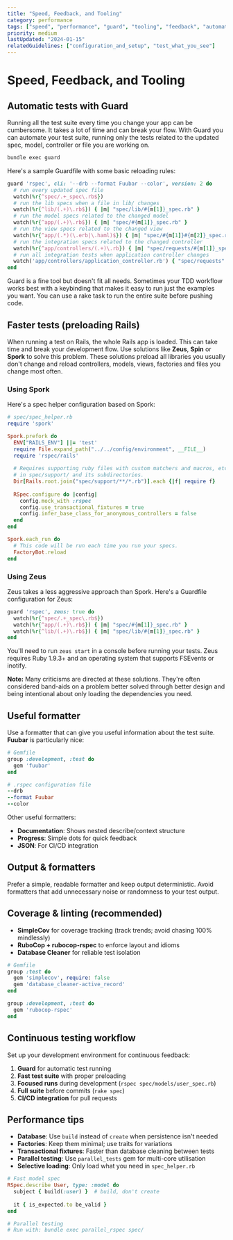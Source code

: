 ```yaml
---
title: "Speed, Feedback, and Tooling"
category: performance
tags: ["speed", "performance", "guard", "tooling", "feedback", "automation"]
priority: medium
lastUpdated: "2024-01-15"
relatedGuidelines: ["configuration_and_setup", "test_what_you_see"]
---
```


# Speed, Feedback, and Tooling

## Automatic tests with Guard
Running all the test suite every time you change your app can be cumbersome. It takes a lot of time and can break your flow. With Guard you can automate your test suite, running only the tests related to the updated spec, model, controller or file you are working on.

```bash
bundle exec guard
```

Here's a sample Guardfile with some basic reloading rules:

```ruby
guard 'rspec', cli: '--drb --format Fuubar --color', version: 2 do
  # run every updated spec file
  watch(%r{^spec/.+_spec\.rb$})
  # run the lib specs when a file in lib/ changes
  watch(%r{^lib/(.+)\.rb$}) { |m| "spec/lib/#{m[1]}_spec.rb" }
  # run the model specs related to the changed model
  watch(%r{^app/(.+)\.rb$}) { |m| "spec/#{m[1]}_spec.rb" }
  # run the view specs related to the changed view
  watch(%r{^app/(.*)(\.erb|\.haml)$}) { |m| "spec/#{m[1]}#{m[2]}_spec.rb" }
  # run the integration specs related to the changed controller
  watch(%r{^app/controllers/(.+)\.rb}) { |m| "spec/requests/#{m[1]}_spec.rb" }
  # run all integration tests when application controller changes
  watch('app/controllers/application_controller.rb') { "spec/requests" }
end
```

Guard is a fine tool but doesn't fit all needs. Sometimes your TDD workflow works best with a keybinding that makes it easy to run just the examples you want. You can use a rake task to run the entire suite before pushing code.

## Faster tests (preloading Rails)
When running a test on Rails, the whole Rails app is loaded. This can take time and break your development flow. Use solutions like **Zeus**, **Spin** or **Spork** to solve this problem. These solutions preload all libraries you usually don't change and reload controllers, models, views, factories and files you change most often.

### Using Spork
Here's a spec helper configuration based on Spork:

```ruby
# spec/spec_helper.rb
require 'spork'

Spork.prefork do
  ENV["RAILS_ENV"] ||= 'test'
  require File.expand_path("../../config/environment", __FILE__)
  require 'rspec/rails'
  
  # Requires supporting ruby files with custom matchers and macros, etc,
  # in spec/support/ and its subdirectories.
  Dir[Rails.root.join("spec/support/**/*.rb")].each {|f| require f}
  
  RSpec.configure do |config|
    config.mock_with :rspec
    config.use_transactional_fixtures = true
    config.infer_base_class_for_anonymous_controllers = false
  end
end

Spork.each_run do
  # This code will be run each time you run your specs.
  FactoryBot.reload
end
```

### Using Zeus
Zeus takes a less aggressive approach than Spork. Here's a Guardfile configuration for Zeus:

```ruby
guard 'rspec', zeus: true do
  watch(%r{^spec/.+_spec\.rb$})
  watch(%r{^app/(.+)\.rb$}) { |m| "spec/#{m[1]}_spec.rb" }
  watch(%r{^lib/(.+)\.rb$}) { |m| "spec/lib/#{m[1]}_spec.rb" }
end
```

You'll need to run `zeus start` in a console before running your tests. Zeus requires Ruby 1.9.3+ and an operating system that supports FSEvents or inotify.

**Note:** Many criticisms are directed at these solutions. They're often considered band-aids on a problem better solved through better design and being intentional about only loading the dependencies you need.

## Useful formatter
Use a formatter that can give you useful information about the test suite. **Fuubar** is particularly nice:

```ruby
# Gemfile
group :development, :test do
  gem 'fuubar'
end

# .rspec configuration file
--drb
--format Fuubar
--color
```

Other useful formatters:
- **Documentation**: Shows nested describe/context structure
- **Progress**: Simple dots for quick feedback
- **JSON**: For CI/CD integration

## Output & formatters
Prefer a simple, readable formatter and keep output deterministic. Avoid formatters that add unnecessary noise or randomness to your test output.

## Coverage & linting (recommended)
- **SimpleCov** for coverage tracking (track trends; avoid chasing 100% mindlessly)
- **RuboCop + rubocop-rspec** to enforce layout and idioms
- **Database Cleaner** for reliable test isolation

```ruby
# Gemfile
group :test do
  gem 'simplecov', require: false
  gem 'database_cleaner-active_record'
end

group :development, :test do
  gem 'rubocop-rspec'
end
```

## Continuous testing workflow
Set up your development environment for continuous feedback:

1. **Guard** for automatic test running
2. **Fast test suite** with proper preloading
3. **Focused runs** during development (`rspec spec/models/user_spec.rb`)
4. **Full suite** before commits (`rake spec`)
5. **CI/CD integration** for pull requests

## Performance tips
- **Database**: Use `build` instead of `create` when persistence isn't needed
- **Factories**: Keep them minimal; use traits for variations
- **Transactional fixtures**: Faster than database cleaning between tests
- **Parallel testing**: Use `parallel_tests` gem for multi-core utilisation
- **Selective loading**: Only load what you need in `spec_helper.rb`

```ruby
# Fast model spec
RSpec.describe User, type: :model do
  subject { build(:user) }  # build, don't create
  
  it { is_expected.to be_valid }
end

# Parallel testing
# Run with: bundle exec parallel_rspec spec/
```

